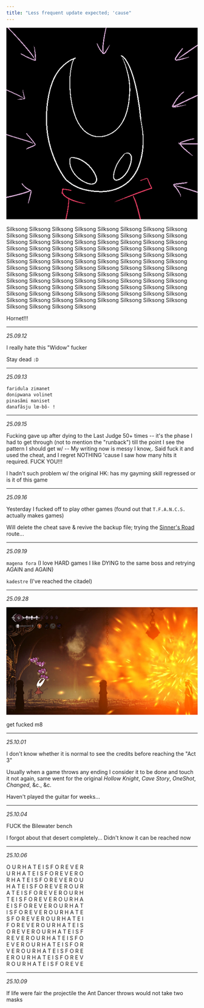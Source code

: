 ```yaml
---
title: "Less frequent update expected; 'cause"
---
```


![/imgs_posts/250905_silksong_silksong_silksong.png](/imgs_posts/250905_silksong_silksong_silksong.png)

Silksong Silksong Silksong Silksong Silksong Silksong Silksong Silksong Silksong Silksong Silksong Silksong Silksong Silksong Silksong Silksong Silksong Silksong Silksong Silksong Silksong Silksong Silksong Silksong Silksong Silksong Silksong Silksong Silksong Silksong Silksong Silksong Silksong Silksong Silksong Silksong Silksong Silksong Silksong Silksong Silksong Silksong Silksong Silksong Silksong Silksong Silksong Silksong Silksong Silksong Silksong Silksong Silksong Silksong Silksong Silksong Silksong Silksong Silksong Silksong Silksong Silksong Silksong Silksong Silksong Silksong Silksong Silksong Silksong Silksong Silksong Silksong Silksong Silksong Silksong Silksong Silksong Silksong Silksong Silksong Silksong Silksong Silksong Silksong Silksong Silksong Silksong Silksong Silksong Silksong Silksong Silksong Silksong Silksong Silksong Silksong Silksong Silksong Silksong Silksong 

Hornet!!!

---

*25.09.12*

I really hate this "Widow" fucker

Stay dead `:D`

---
*25.09.13*

```
faridula zimanet
donipwana volinet
pinasãmi maniset
danafãsju lœ-bõ- !
```

---
*25.09.15*

Fucking gave up after dying to the Last Judge 50+ times -- it's the phase I had to get through (not to mention the "runback") till the point I see the pattern I should get w/ -- My writing now is messy I know,. Said fuck it and used the cheat, and I regret NOTHING 'cause I saw how many hits it required. FUCK YOU!!!

I hadn't such problem w/ the original HK: has my gayming skill regressed or is it of this game

---

*25.09.16*

Yesterday I fucked off to play other games (found out that `T.F.A.N.C.S.` actually makes games)

Will delete the cheat save & revive the backup file; trying the [Sinner's Road](https://i.redd.it/jkcgohnx0u161.png) route...

---

*25.09.19*

`magena fora` (I love HARD games I like DYING to the same boss and retrying AGAIN and AGAIN)

`kadestre` (I've reached the citadel)

---

*25.09.28*

<img alt="/imgs_posts/250928_silksong_last_judge.jpg" src="/imgs_posts/250928_silksong_last_judge.jpg" class="img-rendering-auto">

get fucked m8

---

*25.10.01*

I don't know whether it is normal to see the credits before reaching the "Act 3"

Usually when a game throws any ending I consider it to be done and touch it not again, same went for the original *Hollow Knight*, *Cave Story*, *OneShot*, *Changed*, &c., &c.

Haven't played the guitar for weeks...

---

*25.10.04*

FUCK the Bilewater bench

I forgot about that desert completely... Didn't know it can be reached now

---

*25.10.06*

O U R H A T E I S F O R E V E R<br>
U R H A T E I S F O R E V E R O<br>
R H A T E I S F O R E V E R O U<br>
H A T E I S F O R E V E R O U R<br>
A T E I S F O R E V E R O U R H<br>
T E I S F O R E V E R O U R H A<br>
E I S F O R E V E R O U R H A T<br>
I S F O R E V E R O U R H A T E<br>
S F O R E V E R O U R H A T E I<br>
F O R E V E R O U R H A T E I S<br>
O R E V E R O U R H A T E I S F<br>
R E V E R O U R H A T E I S F O<br>
E V E R O U R H A T E I S F O R<br>
V E R O U R H A T E I S F O R E<br>
E R O U R H A T E I S F O R E V<br>
R O U R H A T E I S F O R E V E<br>

---

*25.10.09*

If life were fair the projectile the Ant Dancer throws would not take two masks
